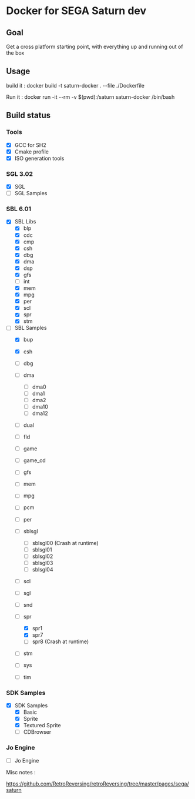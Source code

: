 # Docker for SEGA Saturn dev

## Goal

Get a cross platform starting point, with everything up and running out of the box

## Usage

build it : 
docker build -t saturn-docker . --file ./Dockerfile

Run it :
docker run -it --rm -v $(pwd):/saturn saturn-docker /bin/bash

## Build status

### Tools 
- [x] GCC for SH2
- [x] Cmake profile
- [x] ISO generation tools

### SGL 3.02
- [x] SGL
- [ ] SGL Samples

### SBL 6.01
- [x] SBL Libs
  - [x] blp
  - [x] cdc
  - [x] cmp
  - [x] csh
  - [x] dbg
  - [x] dma
  - [x] dsp
  - [x] gfs
  - [ ] int
  - [x] mem
  - [x] mpg
  - [x] per
  - [x] scl
  - [x] spr
  - [x] stm
- [ ] SBL Samples
  - [x] bup
  - [x] csh
  - [ ] dbg
  - [ ] dma
    - [ ] dma0
    - [ ] dma1
    - [ ] dma2
    - [ ] dma10
    - [ ] dma12 
  - [ ] dual
  - [ ] fld
  - [ ] game
  - [ ] game_cd
  - [ ] gfs
  - [ ] mem
  - [ ] mpg
  - [ ] pcm
  - [ ] per
  - [ ] sblsgl
    - [ ] sblsgl00 (Crash at runtime)
    - [ ] sblsgl01
    - [ ] sblsgl02
    - [ ] sblsgl03
    - [ ] sblsgl04
  - [ ] scl
  - [ ] sgl
  - [ ] snd
  - [ ] spr
    - [x] spr1
    - [x] spr7
    - [ ] spr8 (Crash at runtime)
  - [ ] stm
  - [ ] sys
  - [ ] tim


### SDK Samples
- [x] SDK Samples
  - [x] Basic
  - [x] Sprite
  - [x] Textured Sprite
  - [ ] CDBrowser

### Jo Engine
- [ ] Jo Engine


Misc notes :

https://github.com/RetroReversing/retroReversing/tree/master/pages/sega/saturn
